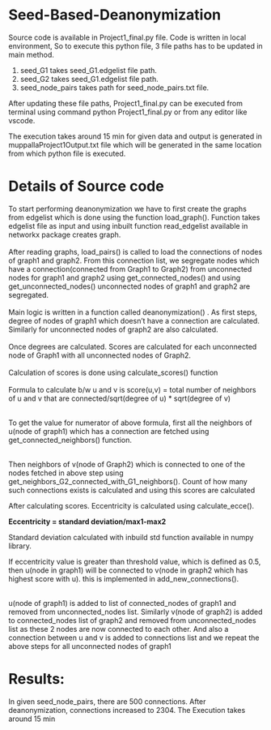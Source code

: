 # Seed-Based-Deanonymization
Source code is available in Project1_final.py file. Code is written in local environment, So to execute this python file, 3 file paths has to be updated in main method.

 1. seed_G1 takes seed_G1.edgelist file path.
 2. seed_G2 takes seed_G1.edgelist file path.
 3. seed_node_pairs takes path for seed_node_pairs.txt file. 

After updating these file paths, Project1_final.py can be executed from terminal using command python Project1_final.py or from any editor like vscode. 

The execution takes around 15 min for given data and output is generated in muppallaProject1Output.txt file which will be generated in the same location from which python file is executed.

# Details of Source code
To start performing deanonymization we have to first create the graphs 
from edgelist which is done using the function load_graph(). Function takes 
edgelist file as input and using inbuilt function read_edgelist available in 
networkx package creates graph.<br /><br />
After reading graphs, load_pairs() is called to load the connections of nodes 
of graph1 and graph2. From this connection list, we segregate nodes which 
have a connection(connected from Graph1 to Graph2) from unconnected 
nodes for graph1 and graph2 using get_connected_nodes() and using 
get_unconnected_nodes() unconnected nodes of graph1 and graph2 are 
segregated.<br /><br />
Main logic is written in a function called deanonymization() . As first steps, 
degree of nodes of graph1 which doesn’t have a connection are calculated. 
Similarly for unconnected nodes of graph2 are also calculated.<br /><br />
Once degrees are calculated. Scores are calculated for each unconnected 
node of Graph1 with all unconnected nodes of Graph2.<br /><br />
Calculation of scores is done using calculate_scores() function<br /><br />
Formula to calculate b/w u and v is 
score(u,v) = total number of neighbors of u and v that are 
connected/sqrt(degree of u) * sqrt(degree of v)<br /><br />

To get the value for numerator of above formula, first all the 
neighbors of u(node of graph1) which has a connection are fetched 
using get_connected_neighbors() function. <br /><br />

Then neighbors of v(node of Graph2) which is connected to one of 
the nodes fetched in above step using 
get_neighbors_G2_connected_with_G1_neighbors(). Count of how 
many such connections exists is calculated and using this scores are 
calculated

After calculating scores. Eccentricity is calculated using calculate_ecce().

**Eccentricity = standard deviation/max1-max2** <br />

Standard deviation calculated with inbuild std function available in 
numpy library.<br />

If eccentricity value is greater than threshold value, which is defined as 0.5, 
then u(node in graph1) will be connected to v(node in graph2 which has 
highest score with u). this is implemented in add_new_connections().<br /><br />

u(node of graph1) is added to list of connected_nodes of graph1 and 
removed from unconnected_nodes list. Similarly v(node of graph2) is 
added to connected_nodes list of graph2 and removed from 
unconnected_nodes list as these 2 nodes are now connected to each 
other. And also a connection between u and v is added to 
connections list and we repeat the above steps for all unconnected 
nodes of graph1

# Results: 
In given seed_node_pairs, there are 500 connections. After 
deanonymization, connections increased to 2304. The Execution 
takes around 15 min
